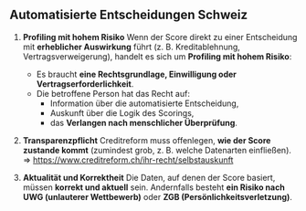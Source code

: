 ## Automatisierte Entscheidungen Schweiz

1. **Profiling mit hohem Risiko**
   Wenn der Score direkt zu einer Entscheidung mit **erheblicher Auswirkung** führt (z. B. Kreditablehnung, Vertragsverweigerung), handelt es sich um **Profiling mit hohem Risiko**:
   - Es braucht **eine Rechtsgrundlage, Einwilligung oder Vertragserforderlichkeit**.
   - Die betroffene Person hat das Recht auf:
     - Information über die automatisierte Entscheidung,
     - Auskunft über die Logik des Scorings,
     - das **Verlangen nach menschlicher Überprüfung**.

2. **Transparenzpflicht**
   Creditreform muss offenlegen, **wie der Score zustande kommt** (zumindest grob, z. B. welche Datenarten einfließen). => https://www.creditreform.ch/ihr-recht/selbstauskunft

3. **Aktualität und Korrektheit**
   Die Daten, auf denen der Score basiert, müssen **korrekt und aktuell** sein. Andernfalls besteht **ein Risiko nach UWG (unlauterer Wettbewerb)** oder **ZGB (Persönlichkeitsverletzung)**.

